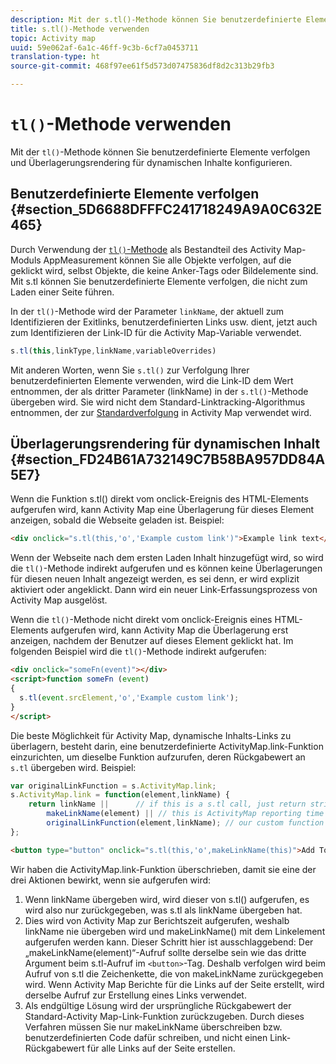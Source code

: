 ```yaml
---
description: Mit der s.tl()-Methode können Sie benutzerdefinierte Elemente verfolgen und Überlagerungsrendering für dynamischen Inhalte konfigurieren.
title: s.tl()-Methode verwenden
topic: Activity map
uuid: 59e062af-6a1c-46ff-9c3b-6cf7a0453711
translation-type: ht
source-git-commit: 468f97ee61f5d573d07475836df8d2c313b29fb3

---
```



# `tl()`-Methode verwenden

Mit der `tl()`-Methode können Sie benutzerdefinierte Elemente verfolgen und Überlagerungsrendering für dynamischen Inhalte konfigurieren.

## Benutzerdefinierte Elemente verfolgen {#section_5D6688DFFFC241718249A9A0C632E465}

Durch Verwendung der [`tl()`-Methode](/help/implement/vars/functions/tl-method.md) als Bestandteil des Activity Map-Moduls AppMeasurement können Sie alle Objekte verfolgen, auf die geklickt wird, selbst Objekte, die keine Anker-Tags oder Bildelemente sind. Mit s.tl können Sie benutzerdefinierte Elemente verfolgen, die nicht zum Laden einer Seite führen.

In der `tl()`-Methode wird der Parameter `linkName`, der aktuell zum Identifizieren der Exitlinks, benutzerdefinierten Links usw. dient, jetzt auch zum Identifizieren der Link-ID für die Activity Map-Variable verwendet.

```js
s.tl(this,linkType,linkName,variableOverrides)
```

Mit anderen Worten, wenn Sie `s.tl()` zur Verfolgung Ihrer benutzerdefinierten Elemente verwenden, wird die Link-ID dem Wert entnommen, der als dritter Parameter (linkName) in der `s.tl()`-Methode übergeben wird. Sie wird nicht dem Standard-Linktracking-Algorithmus entnommen, der zur [Standardverfolgung](/help/analyze/activity-map/activitymap-link-tracking/activitymap-link-tracking-methodology.md) in Activity Map verwendet wird.

## Überlagerungsrendering für dynamischen Inhalt {#section_FD24B61A732149C7B58BA957DD84A5E7}

Wenn die Funktion s.tl() direkt vom onclick-Ereignis des HTML-Elements aufgerufen wird, kann Activity Map eine Überlagerung für dieses Element anzeigen, sobald die Webseite geladen ist. Beispiel:

```html
<div onclick="s.tl(this,'o','Example custom link')">Example link text</a>
```

Wenn der Webseite nach dem ersten Laden Inhalt hinzugefügt wird, so wird die `tl()`-Methode indirekt aufgerufen und es können keine Überlagerungen für diesen neuen Inhalt angezeigt werden, es sei denn, er wird explizit aktiviert oder angeklickt. Dann wird ein neuer Link-Erfassungsprozess von Activity Map ausgelöst.

Wenn die `tl()`-Methode nicht direkt vom onclick-Ereignis eines HTML-Elements aufgerufen wird, kann Activity Map die Überlagerung erst anzeigen, nachdem der Benutzer auf dieses Element geklickt hat. Im folgenden Beispiel wird die `tl()`-Methode indirekt aufgerufen:

```html
<div onclick="someFn(event)"></div>
<script>function someFn (event)
{
  s.tl(event.srcElement,'o','Example custom link');
}
</script>
```

Die beste Möglichkeit für Activity Map, dynamische Inhalts-Links zu überlagern, besteht darin, eine benutzerdefinierte ActivityMap.link-Funktion einzurichten, um dieselbe Funktion aufzurufen, deren Rückgabewert an `s.tl` übergeben wird. Beispiel:

```js
var originalLinkFunction = s.ActivityMap.link;
s.ActivityMap.link = function(element,linkName) {
    return linkName ||      // if this is a s.tl call, just return string passed
        makeLinkName(element) || // this is ActivityMap reporting time
        originalLinkFunction(element,linkName); // our custom function didn't return anything, so just return the default ActivityMap Link
};
```

```html
<button type="button" onclick="s.tl(this,'o',makeLinkName(this)">Add To Cart</button>
```

Wir haben die ActivityMap.link-Funktion überschrieben, damit sie eine der drei Aktionen bewirkt, wenn sie aufgerufen wird:

1. Wenn linkName übergeben wird, wird dieser von s.tl() aufgerufen, es wird also nur zurückgegeben, was s.tl als linkName übergeben hat.
2. Dies wird von Activity Map zur Berichtszeit aufgerufen, weshalb linkName nie übergeben wird und makeLinkName() mit dem Linkelement aufgerufen werden kann. Dieser Schritt hier ist ausschlaggebend: Der „makeLinkName(element)“-Aufruf sollte derselbe sein wie das dritte Argument beim s.tl-Aufruf im `<button>`-Tag. Deshalb verfolgen wird beim Aufruf von s.tl die Zeichenkette, die von makeLinkName zurückgegeben wird. Wenn Activity Map Berichte für die Links auf der Seite erstellt, wird derselbe Aufruf zur Erstellung eines Links verwendet.
3. Als endgültige Lösung wird der ursprüngliche Rückgabewert der Standard-Activity Map-Link-Funktion zurückzugeben. Durch dieses Verfahren müssen Sie nur makeLinkName überschreiben bzw. benutzerdefinierten Code dafür schreiben, und nicht einen Link-Rückgabewert für alle Links auf der Seite erstellen.
